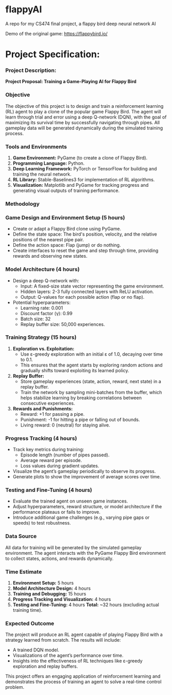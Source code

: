 # flappyAI
A repo for my CS474 final project, a flappy bird deep neural network AI

Demo of the original game: https://flappybird.io/

# Project Specification:
### Project Description:

**Project Proposal: Training a Game-Playing AI for Flappy Bird**

### **Objective**

The objective of this project is to design and train a reinforcement learning (RL) agent to play a clone of the popular game Flappy Bird. The agent will learn through trial and error using a deep Q-network (DQN), with the goal of maximizing its survival time by successfully navigating through pipes. All gameplay data will be generated dynamically during the simulated training process.

### **Tools and Environments**

1. **Game Environment:** PyGame (to create a clone of Flappy Bird).
2. **Programming Language:** Python.
3. **Deep Learning Framework:** PyTorch or TensorFlow for building and training the neural network.
4. **RL Library:** Stable-Baselines3 for implementation of RL algorithms.
5. **Visualization:** Matplotlib and PyGame for tracking progress and generating visual outputs of training performance.

### **Methodology**

### **Game Design and Environment Setup (5 hours)**

- Create or adapt a Flappy Bird clone using PyGame.
- Define the state space: The bird's position, velocity, and the relative positions of the nearest pipe pair.
- Define the action space: Flap (jump) or do nothing.
- Create interfaces to reset the game and step through time, providing rewards and observing new states.

### **Model Architecture (4 hours)**

- Design a deep Q-network with:
    - Input: A fixed-size state vector representing the game environment.
    - Hidden layers: 2-3 fully connected layers with ReLU activation.
    - Output: Q-values for each possible action (flap or no flap).
- Potential hyperparameters:
    - Learning rate: 0.001
    - Discount factor (γ): 0.99
    - Batch size: 32
    - Replay buffer size: 50,000 experiences.

### **Training Strategy (15 hours)**

1. **Exploration vs. Exploitation:**
    - Use ε-greedy exploration with an initial ε of 1.0, decaying over time to 0.1.
    - This ensures that the agent starts by exploring random actions and gradually shifts toward exploiting its learned policy.
2. **Replay Buffer:**
    - Store gameplay experiences (state, action, reward, next state) in a replay buffer.
    - Train the network by sampling mini-batches from the buffer, which helps stabilize learning by breaking correlations between consecutive experiences.
3. **Rewards and Punishments:**
    - Reward: +1 for passing a pipe.
    - Punishment: -1 for hitting a pipe or falling out of bounds.
    - Living reward: 0 (neutral) for staying alive.

### **Progress Tracking (4 hours)**

- Track key metrics during training:
    - Episode length (number of pipes passed).
    - Average reward per episode.
    - Loss values during gradient updates.
- Visualize the agent’s gameplay periodically to observe its progress.
- Generate plots to show the improvement of average scores over time.

### **Testing and Fine-Tuning (4 hours)**

- Evaluate the trained agent on unseen game instances.
- Adjust hyperparameters, reward structure, or model architecture if the performance plateaus or fails to improve.
- Introduce additional game challenges (e.g., varying pipe gaps or speeds) to test robustness.

### **Data Source**

All data for training will be generated by the simulated gameplay environment. The agent interacts with the PyGame Flappy Bird environment to collect states, actions, and rewards dynamically.

### **Time Estimate**

1. **Environment Setup:** 5 hours
2. **Model Architecture Design:** 4 hours
3. **Training and Debugging:** 15 hours
4. **Progress Tracking and Visualization:** 4 hours
5. **Testing and Fine-Tuning:** 4 hours **Total:** ~32 hours (excluding actual training time).

### **Expected Outcome**

The project will produce an RL agent capable of playing Flappy Bird with a strategy learned from scratch. The results will include:

- A trained DQN model.
- Visualizations of the agent’s performance over time.
- Insights into the effectiveness of RL techniques like ε-greedy exploration and replay buffers.

This project offers an engaging application of reinforcement learning and demonstrates the process of training an agent to solve a real-time control problem.